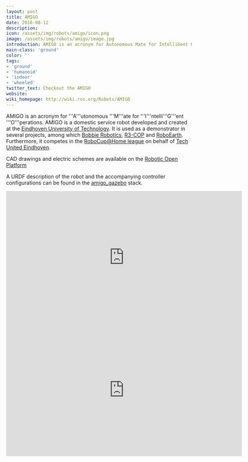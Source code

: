```yaml
---
layout: post
title: AMIGO
date: 2016-08-12
description:
icon: /assets/img/robots/amigo/icon.png
image: /assets/img/robots/amigo/image.jpg
introduction: AMIGO is an acronym for Autonomous Mate for IntelliGent Operations. AMIGO is a domestic service robot developed and created at the Eindhoven University of Technology.
main-class: 'ground'
color: ''
tags:
- 'ground'
- 'humanoid'
- 'indoor'
- 'wheeled'
twitter_text: Checkout the AMIGO
website: 
wiki_homepage: http://wiki.ros.org/Robots/AMIGO
---
```


AMIGO is an acronym for '''A'''utonomous '''M'''ate for '''I'''ntelli'''G'''ent '''O'''perations. AMIGO is a domestic service robot developed and created at the [Eindhoven University of Technology](http://www.tue.nl/en/research/column-1/top-research-groups/robotics-research/). It is used as a demonstrator in several projects, among which [Bobbie Robotics](http://www.bobbierobotics.nl/), [R3-COP](http://www.r3-cop.eu/) and [RoboEarth](http://www.roboearth.org/). Furthermore, it competes in the [RoboCup@Home league](http://www.robocup.org/robocup-home/) on behalf of [Tech United Eindhoven](http://www.techunited.nl/en).

CAD drawings and electric schemes are available on the [Robotic Open Platform](http://www.roboticopenplatform.org/wiki/AMIGO)

A URDF description of the robot and the accompanying controller configurations can be found in the [amigo_gazebo](http://wiki.ros.org/amigo_gazebo) stack.
 
<iframe width="640" height="360" src="https://www.youtube-nocookie.com/embed/z5EO0UFtqNA?rel=0" frameborder="0" allowfullscreen></iframe>

<iframe width="640" height="360" src="https://www.youtube-nocookie.com/embed/TOxMg-senGQ?rel=0" frameborder="0" allowfullscreen></iframe>
